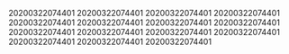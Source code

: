 20200322074401
20200322074401
20200322074401
20200322074401
20200322074401
20200322074401
20200322074401
20200322074401
20200322074401
20200322074401
20200322074401
20200322074401
20200322074401
20200322074401
20200322074401
